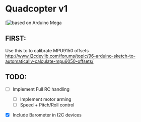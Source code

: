 # Quadcopter v1
[![based on Arduino Mega](https://cdn.sparkfun.com//assets/parts/6/4/3/3/11061-01b.jpg)  

## FIRST:
Use this to to calibrate MPU9150 offsets
http://www.i2cdevlib.com/forums/topic/96-arduino-sketch-to-automatically-calculate-mpu6050-offsets/

## TODO:
- [ ] Implement Full RC handling
  - [ ] Implement motor arming
  - [ ] Speed + Pitch/Roll control
- [x] Include Barometer in I2C devices


